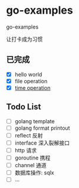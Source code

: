 # go-examples
go-examples

让打卡成为习惯

## 已完成
+ [x] hello world
+ [x] file operation
+ [x] [time operation](03-timeinfo/timeinfo.go)

## Todo List
+ [ ] golang template
+ [ ] golang format printout
+ [ ] reflect 反射
+ [ ] interface 深入裂解接口
+ [ ] http 请求
+ [ ] goroutine 携程
+ [ ] channel 通道
+ [ ] 数据库操作: sqlx
+ [ ] ...
